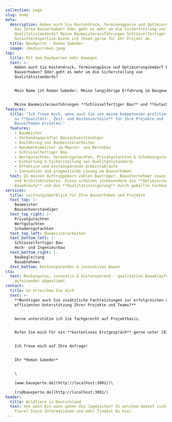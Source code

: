 ```yaml
---
collection: page
slug: home
meta:
  description: Haben auch Sie Kostendruck, Terminengpässe und Optimierunsbedarf
    bei Ihren Bauvorhaben? Oder geht es mehr um die Sicherstellung von
    Qualitätsstandards? Meine Baumeisterausführungen Schlüsselfertiger Bau und
    Gutachterexpertise biete ich Ihnen gerne für Ihr Projekt an.
  title: BauXperte - Roman Sabeder
  image: /media/roman.jpeg
top:
  title: Mit dem BauXperten mehr bewegen
  text: >-
    Haben auch Sie Kostendruck, Terminengpässe und Optimierungsbedarf bei Ihren
    Bauvorhaben? Oder geht es mehr um die Sicherstellung von
    Qualitätsstandards?


    Mein Name ist Roman Sabeder. Meine langjährige Erfahrung im Baugewerbe in Ingenieur-, Industrie- und Wohnungsbau sowie schlüsselfertigem Bau machen mich insbesondere bei diesen Fragestellungen und Aufgaben zu Ihrem BauXperten.


    Meine Baumeisterausführungen **Schlüsselfertiger Bau** und **Gutachterexpertise** biete ich Ihnen gerne für Ihr Projekt an.
features:
  title: "Ich freue mich, wenn auch Sie von meine Kompetenzen profitieren und wir
    so **Qualitäts-, Zeit- und Kostenvorteile** für Ihre Projekte und
    Bauvorhaben erzielen:"
  features:
    - Baumeister
    - Verbandsgeprüfter Bausachverständiger
    - Ausführung von Baumeisterarbeiten
    - Handwerksmeister im Maurer- und Betonbau
    - Schlüsselfertiger Bau
    - Wertgutachten, Verkehrsgutachten, Privatgutachten & Schadensgutachten
    - Einhaltung & Sicherstellung von Qualitätsstandards
    - Effektive und kostensparende Arbeitsabläufe
    - Innovation und pragmatische Lösung am Bauvorhaben
  text: Zu meinen Auftraggebern zählen Bauträger, Bauunternehmer sowie Ingenieur-
    und Architekturbüros. Diese schätzen insbesondere die **Optimierung der
    Bauabläufe** und die **Qualitätssteigerung** durch geballte Fachkompetenz.
services:
  title: Leistungsüberblick für Ihre Bauvorhaben und Projekte
  text_top: |-
    Baumeister
    Bausachverständiger
  text_top_right: |-
    Privatgutachten
    Wertgutachten
    Schadensgutachten
  text_top_left: Baumeisterarbeiten
  text_bottom_left: |-
    Schlüsselfertiger Bau
    Hoch- und Ingenieurbau
  text_bottom_right: |-
    Baubegleitung
    Bauabnahmen
  text_bottom: kostensparendes & innovatives Bauen
cta:
  text: Reibungslos, innovativ & kostensparend - qualitative Bauabläufe optimal
    aufeinander abgestimmt.
contact:
  title: So erreichen Sie mich
  text: >-
    **Benötigen auch Sie zusätzliche Fachleistungen zur erfolgreichen und
    effizienten Unterstützung Ihrer Projekte und Teams?**


    Gerne unterstütze ich Sie fachgerecht auf Projektbasis.


    Rufen Sie mich für ein **kostenloses Erstgespräch** gerne unter [0171 95 28 649](http://localhost:3001/) an.


    Ich freue mich auf Ihre Anfrage!


    Ihr *Roman Sabeder*


    \

    [www.bauxperte.de](http://localhost:3001/)\

    [rs@bauxperte.de](http://localhost:3001/)
header:
  title: Wildtiere in Deutschland
  text: Von wann bis wann gehen die Jagdzeiten? In welchem Gebiet sind welche
    Tiere? Diese Informationen und mehr findest Du hier.
---
```

